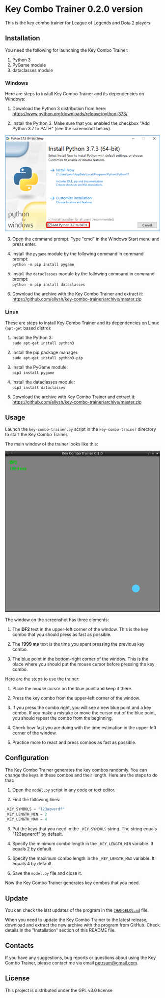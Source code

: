 # Key Combo Trainer 0.2.0 version

This is the key combo trainer for League of Legends and Dota 2 players.

## Installation

You need the following for launching the Key Combo Trainer:

1. Python 3
2. PyGame module
3. dataclasses module

### Windows

Here are steps to install Key Combo Trainer and its dependencies on Windows:

1. Download the Python 3 distribution from here:<br/>
https://www.python.org/downloads/release/python-373/

2. Install the Python 3. Make sure that you enabled the checkbox "Add Python 3.7 to PATH" (see the screenshot below).

![Python 3 installer](images/readme/python-installation.png)

3. Open the command prompt. Type "cmd" in the Windows Start menu and press enter.

4. Install the `pygame` module by the following command in command prompt:<br/>
`python -m pip install pygame`

5. Install the `dataclasses` module by the following command in command prompt:<br/>
`python -m pip install dataclasses`

6. Download the archive with the Key Combo Trainer and extract it:<br/>
https://github.com/ellysh/key-combo-trainer/archive/master.zip

### Linux

These are steps to install Key Combo Trainer and its dependencies on Linux (`apt-get` based distro):

1. Install the Python 3:<br/>
`sudo apt-get install python3`

2. Install the pip package manager:<br/>
`sudo apt-get install python3-pip`

3. Install the PyGame module:<br/>
`pip3 install pygame`

4. Install the dataclasses module:<br/>
`pip3 install dataclasses`

5. Download the archive with Key Combo Trainer and extract it:<br/>
https://github.com/ellysh/key-combo-trainer/archive/master.zip

## Usage

Launch the `key-combo-trainer.py` script in the `key-combo-trainer` directory to start the Key Combo Trainer.

The main window of the trainer looks like this:

![Key Combo Trainer](images/readme/key-combo-trainer-window.png)

The window on the screenshot has three elements:

1. The **DF2** text in the upper-left corner of the window. This is the key combo that you should press as fast as possible.

2. The **1999 ms** text is the time you spent pressing the previous key combo.

3. The blue point in the bottom-right corner of the window. This is the place where you should put the mouse cursor before pressing the key combo.

Here are the steps to use the trainer:

1. Place the mouse cursor on the blue point and keep it there.

2. Press the key combo from the upper-left corner of the window.

3. If you press the combo right, you will see a new blue point and a key combo. If you make a mistake or move the cursor out of the blue point, you should repeat the combo from the beginning.

4. Check how fast you are doing with the time estimation in the upper-left corner of the window.

5. Practice more to react and press combos as fast as possible.

## Configuration

The Key Combo Trainer generates the key combos randomly. You can change the keys in these combos and their length. Here are the steps to do that:

1. Open the `model.py` script in any code or text editor.

2. Find the following lines:
```Python
_KEY_SYMBOLS = "123aqwerdf"
_KEY_LENGTH_MIN = 2
_KEY_LENGTH_MAX = 4
```

3. Put the keys that you need in the `_KEY_SYMBOLS` string. The string equals "123aqwerdf" by default.

4. Specify the minimum combo length in the `_KEY_LENGTH_MIN` variable. It equals 2 by default.

5. Specify the maximum combo length in the `_KEY_LENGTH_MAX` variable. It equals 4 by default.

6. Save the `model.py` file and close it.

Now the Key Combo Trainer generates key combos that you need.

## Update

You can check the last updates of the program in the [`CHANGELOG.md`](CHANGELOG.md) file.

When you need to update the Key Combo Trainer to the latest release, download and extract the new archive with the program from GitHub. Check details in the "Installation" section of this README file.

## Contacts

If you have any suggestions, bug reports or questions about using the Key Combo Trainer, please contact me via email petrsum@gmail.com.

## License

This project is distributed under the GPL v3.0 license
